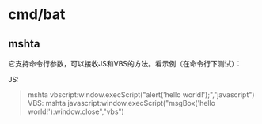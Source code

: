 # cmd/bat

## mshta

它支持命令行参数，可以接收JS和VBS的方法。看示例（在命令行下测试）：

JS:
> mshta vbscript:window.execScript("alert('hello world!');","javascript")
VBS:
> mshta javascript:window.execScript("msgBox('hello world!'):window.close","vbs")

